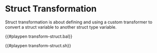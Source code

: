 # Struct Transformation

Struct transformation is about defining and using a custom transformer to convert a struct variable to another struct type variable.

{{#playpen transform-struct.bal}}

{{#playpen transform-struct.sh}}